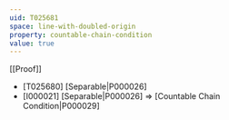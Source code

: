 ```yaml
---
uid: T025681
space: line-with-doubled-origin
property: countable-chain-condition
value: true
---
```

[[Proof]]

* [T025680] [Separable|P000026]
* [I000021] [Separable|P000026] => [Countable Chain Condition|P000029]

